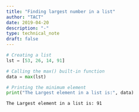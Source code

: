```yaml
---
title: "Finding largest number in a list"
author: "TACT"
date: 2019-04-20
description: "-"
type: technical_note
draft: false
---
```


```python
# Creating a list 
lst = [53, 26, 14, 91] 
```


```python
# Calling the max() built-in function
data = max(lst)
```


```python
# Printing the minimum element 
print("The Largest element in a list is:", data)
```

    The Largest element in a list is: 91


